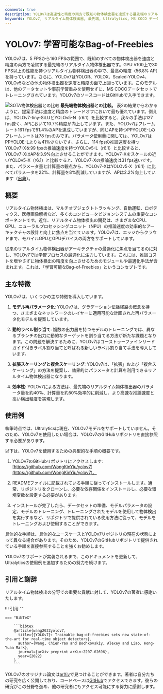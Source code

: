 ```yaml
---
comments: true
description: YOLOv7は高速性と精度の両方で既知の物体検出器を凌駕する最先端のリアルタイム物体検出器です。この技術では、モデル再パラメータ化、動的ラベル割り当て、拡張スケーリング、複合スケーリングなど、学習可能なBag-of-Freebies最適化に焦点を当てています。
keywords: YOLOv7, リアルタイム物体検出器, 最先端, Ultralytics, MS COCO データセット, モデル再パラメータ化, 動的ラベル割り当て, 拡張スケーリング, 複合スケーリング
---
```


# YOLOv7: 学習可能なBag-of-Freebies

YOLOv7は、5 FPSから160 FPSの範囲で、既知のすべての物体検出器を速度と精度の両方で凌駕する最先端のリアルタイム物体検出器です。GPU V100上で30 FPS以上の性能を持つリアルタイム物体検出器の中で、最高の精度（56.8% AP）を持っています。さらに、YOLOv7はYOLOR、YOLOX、Scaled-YOLOv4、YOLOv5などの他の物体検出器を速度と精度の面で上回っています。このモデルは、他のデータセットや事前学習重みを使用せずに、MS COCOデータセットでトレーニングされています。YOLOv7のソースコードはGitHubで入手できます。

![SOTA物体検出器との比較](https://github.com/ultralytics/ultralytics/assets/26833433/5e1e0420-8122-4c79-b8d0-2860aa79af92)
**最先端物体検出器との比較。** 表2の結果からわかるように、提案手法は速度と精度のトレードオフにおいて最も優れています。例えば、YOLOv7-tiny-SiLUとYOLOv5-N（r6.1）を比較すると、我々の手法は127 fps速く、APにおいて10.7%精度が向上しています。また、YOLOv7はフレームレート161 fpsで51.4%のAPを達成していますが、同じAPを持つPPYOLOE-Lのフレームレートは78 fpsのみです。パラメータ使用量に関しては、YOLOv7はPPYOLOE-Lよりも41%少ないです。さらに、114 fpsの推論速度を持つYOLOv7-Xを99 fpsの推論速度を持つYOLOv5-L（r6.1）と比較すると、YOLOv7-XはAPを3.9%向上させることができます。YOLOv7-Xをスケールの近いYOLOv5-X（r6.1）と比較すると、YOLOv7-Xの推論速度は31 fps速いです。また、パラメータ量と計算量の観点から、YOLOv7-XはYOLOv5-X（r6.1）に比べてパラメータを22%、計算量を8%削減していますが、APは2.2%向上しています（[出典](https://arxiv.org/pdf/2207.02696.pdf)）。

## 概要

リアルタイム物体検出は、マルチオブジェクトトラッキング、自動運転、ロボティクス、医療画像解析など、多くのコンピュータビジョンシステムの重要なコンポーネントです。近年、リアルタイム物体検出の開発は、さまざまなCPU、GPU、ニューラルプロセッシングユニット（NPU）の推論速度の効率的なアーキテクチャの設計と向上に焦点を当てています。YOLOv7は、エッジからクラウドまで、モバイルGPUとGPUデバイスの両方をサポートしています。

従来のリアルタイム物体検出器がアーキテクチャの最適化に焦点を当てるのに対し、YOLOv7では学習プロセスの最適化に注力しています。これには、推論コストを増やさずに物体検出の精度を向上させるためのモジュールや最適化手法が含まれます。これは、「学習可能なBag-of-Freebies」というコンセプトです。

## 主な特徴

YOLOv7は、いくつかの主な特徴を導入しています。

1. **モデル再パラメータ化**: YOLOv7は、グラデーション伝播経路の概念を持つ、さまざまなネットワークのレイヤーに適用可能な計画された再パラメータ化モデルを提案しています。

2. **動的ラベル割り当て**: 複数の出力層を持つモデルのトレーニングでは、異なるブランチの出力に動的なターゲットを割り当てる方法が新たな課題となります。この問題を解決するために、YOLOv7はコーストゥーファインリードガイド付きラベル割り当てと呼ばれる新しいラベル割り当て手法を導入しています。

3. **拡張スケーリングと複合スケーリング**: YOLOv7は、「拡張」および「複合スケーリング」の方法を提案し、効果的にパラメータと計算を利用できるリアルタイム物体検出器になります。

4. **効率性**: YOLOv7による方法は、最先端のリアルタイム物体検出器のパラメータ量を約40%、計算量を約50%効率的に削減し、より高速な推論速度と高い検出精度を実現します。

## 使用例

執筆時点では、Ultralyticsは現在、YOLOv7モデルをサポートしていません。そのため、YOLOv7を使用したい場合は、YOLOv7のGitHubリポジトリを直接参照する必要があります。

以下は、YOLOv7を使用するための典型的な手順の概要です。

1. YOLOv7のGitHubリポジトリにアクセスします: [https://github.com/WongKinYiu/yolov7](https://github.com/WongKinYiu/yolov7)。

2. READMEファイルに記載されている手順に従ってインストールします。通常、リポジトリをクローンし、必要な依存関係をインストールし、必要な環境変数を設定する必要があります。

3. インストールが完了したら、データセットの準備、モデルパラメータの設定、モデルのトレーニング、トレーニングされたモデルを使用して物体検出を実行するなど、リポジトリで提供されている使用方法に従って、モデルをトレーニングおよび使用することができます。

具体的な手順は、具体的なユースケースとYOLOv7リポジトリの現在の状態によって異なる場合があります。そのため、YOLOv7のGitHubリポジトリで提供されている手順を直接参照することを強くお勧めします。

YOLOv7のサポートが実装されるまで、このドキュメントを更新して、Ultralyticsの使用例を追加するための努力を続けます。

## 引用と謝辞

リアルタイム物体検出の分野での重要な貢献に対して、YOLOv7の著者に感謝いたします。

!!! 引用 ""

    === "BibTeX"

        ```bibtex
        @article{wang2022yolov7,
          title={{YOLOv7}: Trainable bag-of-freebies sets new state-of-the-art for real-time object detectors},
          author={Wang, Chien-Yao and Bochkovskiy, Alexey and Liao, Hong-Yuan Mark},
          journal={arXiv preprint arXiv:2207.02696},
          year={2022}
        }
        ```

YOLOv7のオリジナル論文は[arXiv](https://arxiv.org/pdf/2207.02696.pdf)で見つけることができます。著者は自分たちの研究を広く公開しており、コードベースは[GitHub](https://github.com/WongKinYiu/yolov7)でアクセスできます。彼らの研究がこの分野を進め、他の研究者にもアクセス可能にする努力に感謝します。
